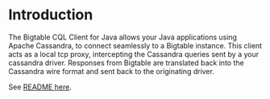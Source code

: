 # Introduction

The Bigtable CQL Client for Java allows your Java applications using Apache Cassandra, to connect seamlessly to a Bigtable instance. This client acts as a local tcp proxy, intercepting the Cassandra queries sent by a your cassandra driver. Responses from Bigtable are translated back into the Cassandra wire format and sent back to the originating driver.

See [README here](./google-cloud-bigtable-cassandra-proxy-lib/README.md).
